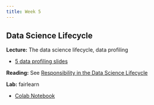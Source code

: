 ```yaml
---
title: Week 5
---
```


## Data Science Lifecycle

**Lecture:** The data science lifecycle, data profiling

*   [5 data profiling slides](../../../assets/5_Profiling.pdf)

**Reading:** See [Responsibility in the Data Science Lifecycle](../../../assets/lifecycle_reader.pdf)

**Lab:** fairlearn

* [Colab Notebook](https://colab.research.google.com/drive/1qGGEScay7YssrWzyaeNWJDtANAQDS-4B?usp=sharing)
